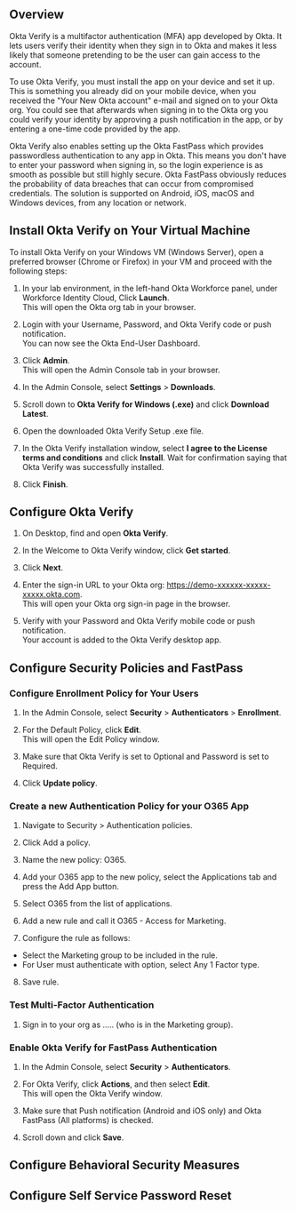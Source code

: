 ## Overview

Okta Verify is a multifactor authentication (MFA) app developed by Okta. It lets users verify their identity when they sign in to Okta and makes it less likely that someone pretending to be the user can gain access to the account.

To use Okta Verify, you must install the app on your device and set it up. This is something you already did on your mobile device, when you received the "Your New Okta account" e-mail and signed on to your Okta org. You could see that afterwards when signing in to the Okta org you could verify your identity by approving a push notification in the app, or by entering a one-time code provided by the app.

Okta Verify also enables setting up the Okta FastPass which  provides passwordless authentication to any app in Okta. This means you don't have to enter your password when signing in, so the login experience is as smooth as possible but still highly secure. Okta FastPass obviously reduces the probability of data breaches that can occur from compromised credentials. The solution is supported on Android, iOS, macOS and Windows devices, from any location or network.  

## Install Okta Verify on Your Virtual Machine

To install Okta Verify on your Windows VM (Windows Server), open a preferred browser (Chrome or Firefox) in your VM and proceed with the following steps:

1. In your lab environment, in the left-hand Okta Workforce panel, under Workforce Identity Cloud, Click **Launch**.  
This will open the Okta org tab in your browser.  

2. Login with your Username, Password, and Okta Verify code or push notification.  
You can now see the Okta End-User Dashboard.

3. Click **Admin**.  
This will open the Admin Console tab in your browser. 

4. In the Admin Console, select **Settings** > **Downloads**.  

5. Scroll down to **Okta Verify for Windows (.exe)** and click **Download Latest**.  

6. Open the downloaded Okta Verify Setup .exe file.

7. In the Okta Verify installation window, select **I agree to the License terms and conditions** and click **Install**.
Wait for confirmation saying that Okta Verify was successfully installed.

8. Click **Finish**.

## Configure Okta Verify

1. On Desktop, find and open **Okta Verify**.

2. In the Welcome to Okta Verify window, click **Get started**.

3. Click **Next**.

4. Enter the sign-in URL to your Okta org: https://demo-xxxxxx-xxxxx-xxxxx.okta.com.  
This will open your Okta org sign-in page in the browser.

5. Verify with your Password and Okta Verify mobile code or push notification.  
Your account is added to the Okta Verify desktop app.


## Configure Security Policies and FastPass

### Configure Enrollment Policy for Your Users

1. In the Admin Console, select **Security** > **Authenticators** > **Enrollment**.  

2. For the Default Policy, click **Edit**.  
This will open the Edit Policy window.

3. Make sure that Okta Verify is set to Optional and Password is set to Required.  

3. Click **Update policy**.

### Create a new Authentication Policy for your O365 App

1. Navigate to Security > Authentication policies.  

2. Click Add a policy.  

2. Name the new policy: O365.  

4. Add your O365 app to the new policy, select the Applications tab and press the Add App button.

5. Select O365 from the list of applications.

6. Add a new rule and call it O365 - Access for Marketing.  

7. Configure the rule as follows:
- Select the Marketing group to be included in the rule.  
- For User must authenticate with option, select Any 1 Factor type.

8. Save rule.

### Test Multi-Factor Authentication

1. Sign in to your org as ..... (who is in the Marketing group).


### Enable Okta Verify for FastPass Authentication

1. In the Admin Console, select **Security** > **Authenticators**.  

2. For Okta Verify, click **Actions**, and then select **Edit**.  
This will open the Okta Verify window.

2. Make sure that Push notification (Android and iOS only) and Okta FastPass (All platforms) is checked.  

3. Scroll down and click **Save**.

## Configure Behavioral Security Measures 


## Configure Self Service Password Reset